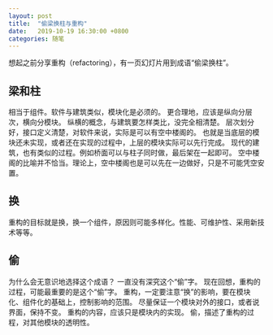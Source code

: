 ```yaml
---
layout: post
title:  "偷梁换柱与重构"
date:   2019-10-19 16:30:00 +0800
categories: 随笔
---
```


想起之前分享重构（refactoring），有一页幻灯片用到成语“偷梁换柱”。

## 梁和柱

相当于组件。软件与建筑类似，模块化是必须的。
更合理地，应该是纵向分层次，横向分模块。
纵横的概念，与建筑要怎样类比，没完全相清楚。
层次划分好，接口定义清楚，对软件来说，实际是可以有空中楼阁的。
也就是当底层的模块还未实现，或者还在实现的过程中，上层的模块实际可以先行完成。
现代的建筑，也有类似的过程。例如桥面可以与柱子同时做，最后架在一起即可。
空中楼阁的比喻并不恰当。理论上，空中楼阁也是可以先在一边做好，只是不可能凭空安置。

## 换

重构的目标就是换，换一个组件，原因则可能多样化。性能、可维护性、采用新技术等等。

## 偷

为什么会无意识地选择这个成语？
一直没有深究这个“偷”字。
现在回想，重构的过程，可能最重要的是这个“偷”字。
重构，一定要注意“换”的影响，要在模块化、组件化的基础上，控制影响的范围。
尽量保证一个模块对外的接口，或者说界面，保持不变。
重构的内容，应该只是模块内的实现。
偷，描述了重构的过程，对其他模块的透明性。